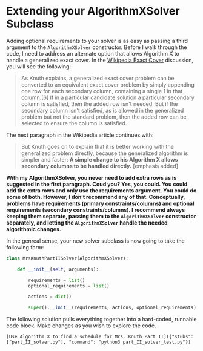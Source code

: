 # Extending your AlgorithmXSolver Subclass

Adding optional requirements to your solver is as easy as passing a third argument to the `AlgorithmXSolver` constructor. Before I walk through the code, I need to address an alternate option that allows Algorithm X to handle a generalized exact cover. In the [Wikipedia Exact Cover]( https://en.wikipedia.org/wiki/Exact_cover) discussion, you will see the following:

>As Knuth explains, a generalized exact cover problem can be converted to an equivalent exact cover problem by simply appending one row for each secondary column, containing a single 1 in that column.[6] If in a particular candidate solution a particular secondary column is satisfied, then the added row isn't needed. But if the secondary column isn't satisfied, as is allowed in the generalized problem but not the standard problem, then the added row can be selected to ensure the column is satisfied.

The next paragraph in the Wikipedia article continues with:

>But Knuth goes on to explain that it is better working with the generalized problem directly, because the generalized algorithm is simpler and faster: __A simple change to his Algorithm X allows secondary columns to be handled directly.__ [emphasis added]

__With my AlgorithmXSolver, you never need to add extra rows as is suggested in the first paragraph. Coud you? Yes, you could. You could add the extra rows and only use the requirements argument. You could do some of both. However, I don’t recommend any of that. Conceptually, problems have requirements (primary constraints/columns) and optional requirements (secondary constraints/columns). I recommend always keeping them separate, passing them to the `AlgorithmXSolver` constructor separately, and letting the `AlgorithmXSolver` handle the needed algorithmic changes.__

In the genreal sense, your new solver subclass is now going to take the following form:

```python
class MrsKnuthPartIISolver(AlgorithmXSolver):

    def __init__(self, arguments):

        requirements = list()
        optional_requirements = list()

        actions = dict()

        super().__init__(requirements, actions, optional_requirements)
```

The following solution pulls everything together into a hard-coded, runnable code block. Make changes as you wish to explore the code.

```
[Use Algorithm X to find a schedule for Mrs. Knuth Part II]({"stubs": ["part_II_solver.py"], "command": "python3 part_II_solver_test.py"})
```
